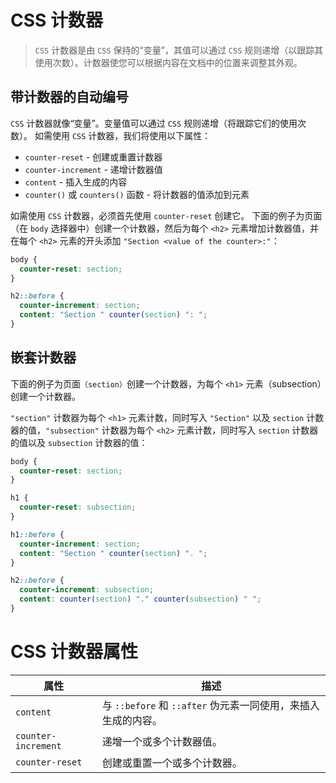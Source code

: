 # CSS 计数器
> `CSS` 计数器是由 `CSS` 保持的“变量”，其值可以通过 `CSS` 规则递增（以跟踪其使用次数）。计数器使您可以根据内容在文档中的位置来调整其外观。

## 带计数器的自动编号
`CSS` 计数器就像“变量”。变量值可以通过 `CSS` 规则递增（将跟踪它们的使用次数）。
如需使用 `CSS` 计数器，我们将使用以下属性：
- `counter-reset` - 创建或重置计数器
- `counter-increment` - 递增计数器值
- `content` - 插入生成的内容
- `counter()` 或 `counters()` 函数 - 将计数器的值添加到元素

如需使用 `CSS` 计数器，必须首先使用 `counter-reset` 创建它。
下面的例子为页面（在 `body` 选择器中）创建一个计数器，然后为每个 `<h2>` 元素增加计数器值，并在每个 `<h2>` 元素的开头添加 `"Section <value of the counter>:"`：
```css
body {
  counter-reset: section;
}

h2::before {
  counter-increment: section;
  content: "Section " counter(section) ": ";
}
```
## 嵌套计数器
下面的例子为页面`（section）`创建一个计数器，为每个 `<h1>` 元素（subsection）创建一个计数器。

`"section"` 计数器为每个 `<h1>` 元素计数，同时写入 `"Section"` 以及 `section` 计数器的值，`"subsection"` 计数器为每个 `<h2>` 元素计数，同时写入 `section` 计数器的值以及 `subsection` 计数器的值：
```css
body {
  counter-reset: section;
}

h1 {
  counter-reset: subsection;
}

h1::before {
  counter-increment: section;
  content: "Section " counter(section) ". ";
}

h2::before {
  counter-increment: subsection;
  content: counter(section) "." counter(subsection) " ";
}
```

# CSS 计数器属性
属性|描述
-|-
`content`|与 `::before` 和 `::after` 伪元素一同使用，来插入生成的内容。
`counter-increment`|递增一个或多个计数器值。
`counter-reset`|创建或重置一个或多个计数器。
